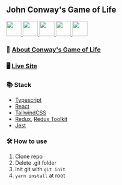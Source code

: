 ## John Conway's Game of Life

<div>
  <a href="https://www.typescriptlang.org/">
    <img height="40" width="40" src="https://cdn.svgporn.com/logos/typescript-icon.svg">
  </a>
  <a href="https://reactjs.org/">
    <img height="40" width="40" src="https://cdn.svgporn.com/logos/react.svg">
  </a>
  <a href="https://tailwindcss.com/">
    <img height="40" width="40" src="https://cdn.svgporn.com/logos/tailwindcss-icon.svg">
  </a>
  <a href="https://redux.js.org/">
    <img height="40" width="40" src="https://cdn.svgporn.com/logos/redux.svg">
  </a>
  <a href="https://jestjs.io/">
    <img height="40" width="40" src="https://cdn.svgporn.com/logos/jest.svg">
  </a>
</div>

### 📖 [About Conway's Game of Life](https://en.wikipedia.org/wiki/Conway%27s_Game_of_Life)

### 🖥 [Live Site](https://game-of-life.ironolife.dev)

### 📚 Stack

- [Typescript](https://www.typescriptlang.org/)
- [React](https://reactjs.org/)
- [TailwindCSS](https://tailwindcss.com/)
- [Redux](https://redux.js.org/), [Redux Toolkit](https://redux-toolkit.js.org/)
- [Jest](https://jestjs.io/)

### 🛠 How to use

1. Clone repo
1. Delete .git folder
1. Init git with `git init`
1. `yarn install` at root
